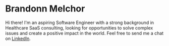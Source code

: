 # Brandonn Melchor

Hi there! I'm an aspiring Software Engineer with a strong background in Healthcare SaaS consulting, looking for opportunities to solve complex issues and create a positive impact in the world. Feel free to send me a chat on [LinkedIn](https://www.linkedin.com/in/brandonnmelchor/).
